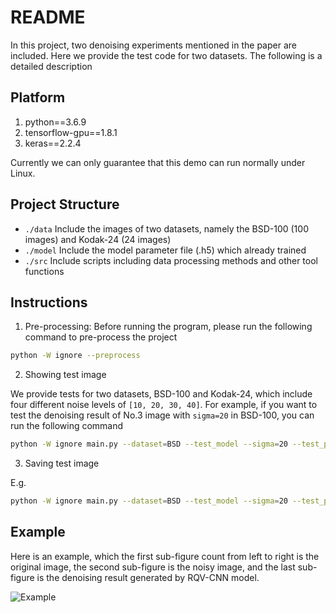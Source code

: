 # README

In this project, two denoising experiments mentioned in the paper are included. Here we provide the test code for two datasets. The following is a detailed description

## Platform

1. python==3.6.9
2. tensorflow-gpu==1.8.1
3. keras==2.2.4

Currently we can only guarantee that this demo can run normally under Linux.

## Project Structure

- `./data` Include the images of two datasets, namely the BSD-100 (100 images) and Kodak-24 (24 images)
- `./model` Include the model parameter file (.h5) which already trained
- `./src` Include scripts including data processing methods and other tool functions

## Instructions

1. Pre-processing: Before running the program, please run the following command to pre-process the project

  ```bash
  python -W ignore --preprocess 
  ```

2. Showing test image

  We provide tests for two datasets, BSD-100 and Kodak-24, which include four different noise levels of `[10, 20, 30, 40]`. For example, if you want to test the denoising result of No.3 image with `sigma=20` in BSD-100, you can run the following command

  ```bash
  python -W ignore main.py --dataset=BSD --test_model --sigma=20 --test_pic_num=2 --pic_show
  ```

3. Saving test image

  E.g.

  ```bash
  python -W ignore main.py --dataset=BSD --test_model --sigma=20 --test_pic_num=2 --pic_save
  ```

## Example

Here is an example, which the first sub-figure count from left to right is the original image, the second sub-figure is the noisy image, and the last sub-figure is the denoising result generated by RQV-CNN model. 

![Example](https://github.com/tasteimage/Recuced-biquaternion-convolutional-network/blob/master/example/noise_20_2.png)
